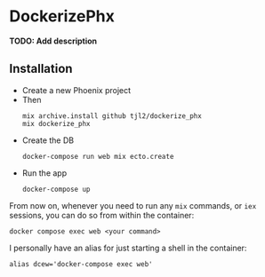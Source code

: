 # DockerizePhx

**TODO: Add description**

## Installation

* Create a new Phoenix project
* Then
  ```
  mix archive.install github tjl2/dockerize_phx
  mix dockerize_phx
  ```
* Create the DB
  ```
  docker-compose run web mix ecto.create
  ```
* Run the app
  ```
  docker-compose up
  ```

From now on, whenever you need to run any `mix` commands, or `iex` sessions, you can do so from within the container:

```
docker compose exec web <your command>
```

I personally have an alias for just starting a shell in the container:

```
alias dcew='docker-compose exec web'
```
